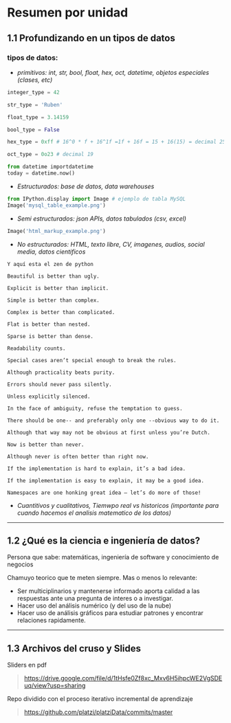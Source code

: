 # Resumen por unidad


## 1.1 Profundizando en un tipos de datos

### tipos de datos:

 - *primitivos: int, str, bool, float, hex, oct, datetime, objetos especiales (clases, etc)*
```python
integer_type = 42

str_type = 'Ruben'

float_type = 3.14159

bool_type = False

hex_type = 0xff # 16^0 * f + 16^1f =1f + 16f = 15 + 16(15) = decimal 255

oct_type = 0o23 # decimal 19

from datetime importdatetime
today = datetime.now()
```

- *Estructurados: base de datos, data warehouses*
```python
from IPython.display import Image # ejemplo de tabla MySQL
Image('mysql_table_example.png')
```

- *Semi estructurados: json APIs, datos tabulados (csv, excel)*
```python
Image('html_markup_example.png')
```

- *No estructurados: HTML, texto libre, CV, imagenes, audios, social media, datos cientificos*
```
Y aquí esta el zen de python

Beautiful is better than ugly.

Explicit is better than implicit.

Simple is better than complex.

Complex is better than complicated.

Flat is better than nested.

Sparse is better than dense.

Readability counts.

Special cases aren’t special enough to break the rules.

Although practicality beats purity.

Errors should never pass silently.

Unless explicitly silenced.

In the face of ambiguity, refuse the temptation to guess.

There should be one-- and preferably only one --obvious way to do it.

Although that way may not be obvious at first unless you’re Dutch.

Now is better than never.

Although never is often better than right now.

If the implementation is hard to explain, it’s a bad idea.

If the implementation is easy to explain, it may be a good idea.

Namespaces are one honking great idea – let’s do more of those!
```

- *Cuantitivos y cualitativos, Tiemwpo real vs historicos (importante para cuando hacemos el analisis matematico de los datos)*


---
## 1.2 ¿Qué es la ciencia e ingeniería de datos?
Persona que sabe: matemáticas, ingeniería de software y conocimiento de negocios

Chamuyo teorico que te meten siempre. Mas o menos lo relevante:
- Ser multiciplinarios y mantenerse informado aporta calidad a las respuestas ante una pregunta de interes o a investigar.
- Hacer uso del análisis numérico (y del uso de la nube)
- Hacer uso de análisis gráficos para estudiar patrones y encontrar relaciones rapidamente.


---
## 1.3 Archivos del cruso y Slides

Sliders en pdf
> https://drive.google.com/file/d/1tHsfe0Zf8xc_Mxv6H5ihpcWE2VgSDEuq/view?usp=sharing

Repo dividido con el proceso iterativo incremental de aprendizaje
> https://github.com/platzi/platziData/commits/master
